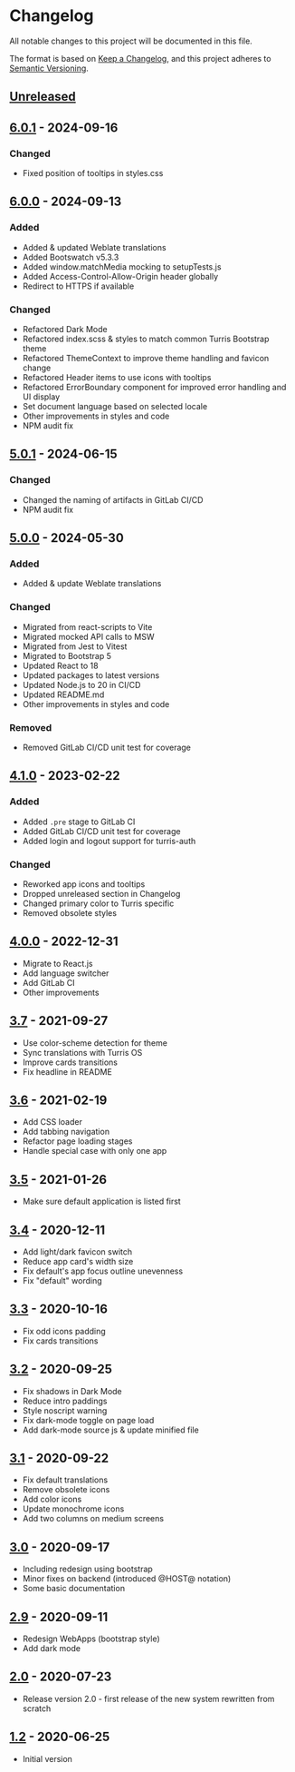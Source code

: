 # Changelog

All notable changes to this project will be documented in this file.

The format is based on [Keep a Changelog](https://keepachangelog.com/en/1.0.0/),
and this project adheres to
[Semantic Versioning](https://semver.org/spec/v2.0.0.html).

## [Unreleased]

## [6.0.1] - 2024-09-16

### Changed

-   Fixed position of tooltips in styles.css

## [6.0.0] - 2024-09-13

### Added

-   Added & updated Weblate translations
-   Added Bootswatch v5.3.3
-   Added window.matchMedia mocking to setupTests.js
-   Added Access-Control-Allow-Origin header globally
-   Redirect to HTTPS if available

### Changed

-   Refactored Dark Mode
-   Refactored index.scss & styles to match common Turris Bootstrap theme
-   Refactored ThemeContext to improve theme handling and favicon change
-   Refactored Header items to use icons with tooltips
-   Refactored ErrorBoundary component for improved error handling and UI
    display
-   Set document language based on selected locale
-   Other improvements in styles and code
-   NPM audit fix

## [5.0.1] - 2024-06-15

### Changed

-   Changed the naming of artifacts in GitLab CI/CD
-   NPM audit fix

## [5.0.0] - 2024-05-30

### Added

-   Added & update Weblate translations

### Changed

-   Migrated from react-scripts to Vite
-   Migrated mocked API calls to MSW
-   Migrated from Jest to Vitest
-   Migrated to Bootstrap 5
-   Updated React to 18
-   Updated packages to latest versions
-   Updated Node.js to 20 in CI/CD
-   Updated README.md
-   Other improvements in styles and code

### Removed

-   Removed GitLab CI/CD unit test for coverage

## [4.1.0] - 2023-02-22

### Added

-   Added `.pre` stage to GitLab CI
-   Added GitLab CI/CD unit test for coverage
-   Added login and logout support for turris-auth

### Changed

-   Reworked app icons and tooltips
-   Dropped unreleased section in Changelog
-   Changed primary color to Turris specific
-   Removed obsolete styles

## [4.0.0] - 2022-12-31

-   Migrate to React.js
-   Add language switcher
-   Add GitLab CI
-   Other improvements

## [3.7] - 2021-09-27

-   Use color-scheme detection for theme
-   Sync translations with Turris OS
-   Improve cards transitions
-   Fix headline in README

## [3.6] - 2021-02-19

-   Add CSS loader
-   Add tabbing navigation
-   Refactor page loading stages
-   Handle special case with only one app

## [3.5] - 2021-01-26

-   Make sure default application is listed first

## [3.4] - 2020-12-11

-   Add light/dark favicon switch
-   Reduce app card's width size
-   Fix default's app focus outline unevenness
-   Fix "default" wording

## [3.3] - 2020-10-16

-   Fix odd icons padding
-   Fix cards transitions

## [3.2] - 2020-09-25

-   Fix shadows in Dark Mode
-   Reduce intro paddings
-   Style noscript warning
-   Fix dark-mode toggle on page load
-   Add dark-mode source js & update minified file

## [3.1] - 2020-09-22

-   Fix default translations
-   Remove obsolete icons
-   Add color icons
-   Update monochrome icons
-   Add two columns on medium screens

## [3.0] - 2020-09-17

-   Including redesign using bootstrap
-   Minor fixes on backend (introduced @HOST@ notation)
-   Some basic documentation

## [2.9] - 2020-09-11

-   Redesign WebApps (bootstrap style)
-   Add dark mode

## [2.0] - 2020-07-23

-   Release version 2.0 - first release of the new system rewritten from scratch

## [1.2] - 2020-06-25

-   Initial version

[unreleased]: https://gitlab.nic.cz/turris/webapps/-/compare/v6.0.1...master
[6.0.1]: https://gitlab.nic.cz/turris/webapps/-/compare/v6.0.0...v6.0.1
[6.0.0]: https://gitlab.nic.cz/turris/webapps/-/compare/v5.0.1...v6.0.0
[5.0.1]: https://gitlab.nic.cz/turris/webapps/-/compare/v5.0.0...v5.0.1
[5.0.0]: https://gitlab.nic.cz/turris/webapps/-/compare/v4.1.0...v5.0.0
[4.1.0]: https://gitlab.nic.cz/turris/webapps/-/compare/v4.0.0...v4.1.0
[4.0.0]: https://gitlab.nic.cz/turris/webapps/-/compare/v3.7...v4.0.0
[3.7]: https://gitlab.nic.cz/turris/webapps/-/compare/v3.6...v3.7
[3.6]: https://gitlab.nic.cz/turris/webapps/-/compare/v3.5..v3.6
[3.5]: https://gitlab.nic.cz/turris/webapps/-/compare/v3.4...v3.5
[3.4]: https://gitlab.nic.cz/turris/webapps/-/compare/v3.3...v3.4
[3.3]: https://gitlab.nic.cz/turris/webapps/-/compare/v3.2...v3.3
[3.2]: https://gitlab.nic.cz/turris/webapps/-/compare/v3.1...v3.2
[3.1]: https://gitlab.nic.cz/turris/webapps/-/compare/v3.0...v3.1
[3.0]: https://gitlab.nic.cz/turris/webapps/-/compare/v2.9...v3.0
[2.9]: https://gitlab.nic.cz/turris/webapps/-/compare/v2.0...v2.9
[2.0]: https://gitlab.nic.cz/turris/webapps/-/compare/v1.2...v2.0
[1.2]: https://gitlab.nic.cz/turris/webapps/-/tags/v1.2
